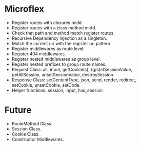 # Microflex

- Register routes with closures midd.
- Register routes with a class method midd.
- Check that path and method match register routes.
- Recursive Dependency Injection as a singleton.
- Match the current uri with the register uri pattern.
- Register middlewares as route level.
- Register 404 middlewares.
- Register nested middlewares as group level.
- Register nested prefixes to group route names.
- Request Class: all, input, getCookie(s), (g/s)etSessionValue, getAllSession, unsetSessionValue, destroySession.
- Response Class: setContentType, json, send, render, redirect, setCookie, unsetCookie, setCode.
- Helper functions: session, input, has_session

# Future
- RouteMethod Class.
- Session Class.
- Cookie Class.
- Constructor Middlewares.
